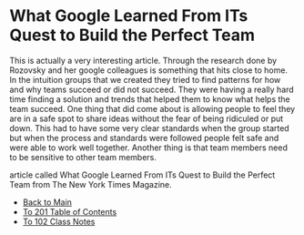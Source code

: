 # What Google Learned From ITs Quest to Build the Perfect Team

This is actually a very interesting article. Through the research done by Rozovsky and her google colleagues is something that hits close to home. In the intuition groups that we created they tried to find patterns for how and why teams succeed or did not succeed. They were having a really hard time finding a solution and trends that helped them to know what helps the team succeed. One thing that did come about is allowing people to feel they are in a safe spot to share ideas without the fear of being ridiculed or put down. This had to have some very clear standards when the group started but when the process and standards were followed people felt safe and were able to work well together. Another thing is that team members need to be sensitive to other team members.


article called What Google Learned From ITs Quest to Build the Perfect Team from The New York Times Magazine.

- [Back to Main](README.md)
- [To 201 Table of Contents](class_201_notes.md)
- [To 102 Class Notes](class_102_notes.md)